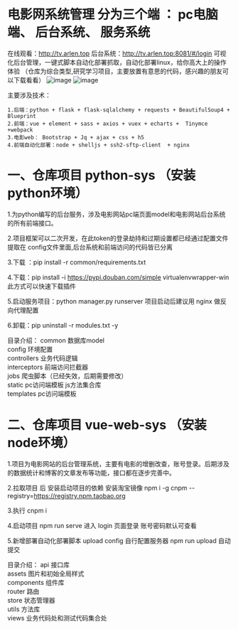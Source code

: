 # 电影网系统管理 分为三个端 ： pc电脑端、 后台系统、 服务系统 
 在线观看：http://tv.arlen.top
 后台系统：http://tv.arlen.top:8081/#/login
 可视化后台管理，一键式脚本自动化部署抓取，自动化部署linux，给你高大上的操作体验
（仓库为综合类型,研究学习项目，主要放置有意思的代码，感兴趣的朋友可以下载看看）
![image](https://user-images.githubusercontent.com/31032218/147064836-b0e3f2cd-2b0c-48a0-b613-62b18c445329.png)
![image](https://user-images.githubusercontent.com/31032218/147064848-d3ba56b3-5f08-47a1-ab2a-7d9ac8a695c5.png)

主要涉及技术：

    1.后端：python + flask + flask-sqlalchemy + requests + BeautifulSoup4 + Blueprint
    2.前端：vue + element + sass + axios + vuex + echarts +  Tinymce +webpack
    3.电影web： Bootstrap + Jq + ajax + css + h5
    4.前端自动化部署：node + shelljs + ssh2-sftp-client  + nginx
 
# 一、仓库项目 python-sys （安装python环境）

 1.为python编写的后台服务，涉及电影网站pc端页面model和电影网站后台系统的所有前端接口。

 2.项目框架可以二次开发，在此token的登录劫持和过期设置都已经通过配置文件提取在 config文件里面,后台系统和前端访问的代码皆已分离

 3.下载 ：pip install -r common/requirements.txt 

 4.下载：pip install -i https://pypi.douban.com/simple virtualenvwrapper-win   此方式可以快速下载插件

 5.启动服务项目：python manager.py runserver 项目启动后建议用 nginx 做反向代理配置

 6.卸载：pip uninstall -r modules.txt -y
    

 目录介绍：
    common 数据库model  
    config 环境配置  
    controllers 业务代码逻辑  
    interceptors 前端访问拦截器  
    jobs 爬虫脚本（已经失效，后期需要修改）  
    static pc访问端模板 js方法集合库  
    templates pc访问端模板  

# 二、仓库项目 vue-web-sys （安装node环境）

 1.项目为电影网站的后台管理系统，主要有电影的增删改查，账号登录。后期涉及的数据统计和博客的文章发布等功能，接口都在逐步完善中。

 2.拉取项目 后 安装启动项目的依赖  安装淘宝镜像 npm i -g cnpm --registry=https://registry.npm.taobao.org

 3.执行 cnpm i   

 4.启动项目 npm run serve 进入 login 页面登录 账号密码默认可查看

 5.新增部署自动化部署脚本  upload config 自行配置服务器 npm run upload 自动提交

 目录介绍：
    api 接口库  
    assets 图片和初始全局样式  
    components 组件库  
    router 路由  
    store 状态管理器  
    utils 方法库  
    views 业务代码处和测试代码集合处  

